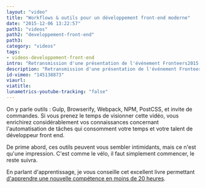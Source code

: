 ```yaml
---
layout: "video"
title: "Workflows & outils pour un développement front-end moderne"
date: "2015-12-06 13:22:57"
path1: "videos"
path2: "developpement-front-end"
path3:
category: "videos"
tags:
- videos-developpement-front-end
intro: "Retransmission d'une présentation de l'événement Fronteers2015 tentant d'explorer et de simplifier les workflows les plus efficaces pour développer des sites web et des applis."
description: "Retransmission d'une présentation de l'événement Fronteers2015 tentant d'explorer et de simplifier les workflows les plus efficaces pour développer des sites web et des applis."
id-vimeo: "145138873"
viaurl:
viatitle:
lunametrics-youtube-tracking: "false"
---
```

On y parle outils : Gulp, Browserify, Webpack, NPM, PostCSS, et invite de commandes. Si vous prenez le temps de visionner cette vidéo, vous enrichirez considérablement vos connaissances concernant l'automatisation de tâches qui consomment votre temps et votre talent de développeur front end.

De prime abord, ces outils peuvent vous sembler intimidants, mais ce n'est qu'une impression. C'est comme le vélo, il faut simplement commencer, le reste suivra.

En parlant d'apprentissage, je vous conseille cet excellent livre permettant [d'apprendre une nouvelle compétence en moins de 20 heures](http://www.magazineduwebdesign.com/conseils/livres/the-first-20-hours-how-to-learn-anything-fast/).
